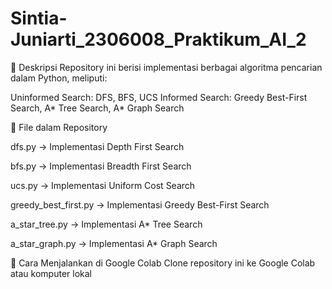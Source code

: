 # Sintia-Juniarti_2306008_Praktikum_AI_2
📌 Deskripsi
Repository ini berisi implementasi berbagai algoritma pencarian dalam Python, meliputi:

Uninformed Search: DFS, BFS, UCS
Informed Search: Greedy Best-First Search, A* Tree Search, A* Graph Search

📂 File dalam Repository

dfs.py → Implementasi Depth First Search

bfs.py → Implementasi Breadth First Search

ucs.py → Implementasi Uniform Cost Search

greedy_best_first.py → Implementasi Greedy Best-First Search

a_star_tree.py → Implementasi A* Tree Search

a_star_graph.py → Implementasi A* Graph Search

🚀 Cara Menjalankan di Google Colab
Clone repository ini ke Google Colab atau komputer lokal
